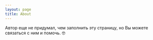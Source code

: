 ```yaml
---
layout: page
title: About
---
```


<p class="message">
	Автор еще не придумал, чем заполнить эту страницу, но Вы можете связаться с ним и помочь. 🤓
</p>

<h1 style="text-align: center;">
	<a href="{{ site.github }}" target="_blank"><i class="fa fa-github" aria-hidden="true"></i></a> 
	<a href="mailto:{{ site.email }}" target="_blank"><i class="fa fa-envelope-o" aria-hidden="true"></i></a> 
	<a href="{{ site.vk }}" target="_blank"><i class="fa fa-vk" aria-hidden="true"></i></a>
</h1>



